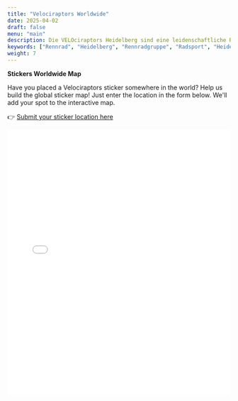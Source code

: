 ```yaml
---
title: "Velociraptors Worldwide"
date: 2025-04-02
draft: false
menu: "main"
description: Die VELOciraptors Heidelberg sind eine leidenschaftliche Rennradgruppe aus Heidelberg. Schließe dich unseren Ausfahrten an!
keywords: ["Rennrad", "Heidelberg", "Rennradgruppe", "Radsport", "Heidelberg Radfahren", "RSV", "RTF", "bike", "cycling", "Routen"]
weight: 7
---
```


**Stickers Worldwide Map**

Have you placed a Velociraptors sticker somewhere in the world? Help us build the global sticker map! Just enter the location in the form below. We'll add your spot to the interactive map. 

👉 [Submit your sticker location here](https://docs.google.com/forms/d/e/1FAIpQLSfq6rMQq1QMZsitHwHfhzByx_h1SiaLY2b1gdkwk3Lh9iS4yw/viewform?usp=sharing)

<iframe src="/maps/interactivemap/index.html?lat=20&lng=0&zoom=2" width="100%" height="600" style="border:none;"></iframe>
